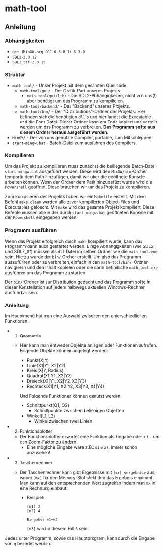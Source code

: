 # math-tool

## Anleitung

### Abhängigkeiten
- `g++ (MinGW.org GCC-6.3.0-1) 6.3.0`
- `SDL2-2.0.12`
- `SDL2_ttf-2.0.15`

### Struktur
- `math-tool/` - Unser Projekt mit dem gesamten Quellcode.
    - `math-tool/gui/` - Der Grafik-Part unseres Projekts.
        - `math-tool/gui/lib/` - Die SDL2-Abhängigkeiten, nicht von uns(!) aber benötigt um das Programm zu kompilieren.
    - `math-tool/backend/` - Das "Backend" unseres Projekts.
    - `math-tool/bin/` - Der "Distributions"-Ordner des Projekts. Hier befinden sich die benötigten `dll`'s und hier landet die Executable und die Font-Datei. Dieser Ordner kann am Ende kopiert und verteilt werden um das Programm zu verbreiten. **Das Programm sollte aus diesem Ordner heraus ausgeführt werden.**
- `MinGW/` - Der von uns genutzte Compiler, portable, zum Mitschleppen!
- `start-mingw.bat` - Batch-Datei zum ausführen des Compilers.

### Kompilieren
Um das Projekt zu kompilieren muss zunächst die beiliegende Batch-Datei `start-mingw.bat` ausgeführt werden. Diese wird den `MinGW/bin`-Ordner temporär dem Path hinzufügen, damit wir über die geöffnete Konsole arbeiten können. Wenn der Ordner dem Path hinzugefügt wurde wird die `Powershell` geöffnet. Diese brauchen wir um das Projekt zu kompilieren.

Zum kompilieren des Projekts haben wir ein `Makefile` erstellt. Mit dem Befehl `make clean` werden alle zuvor kompilierten Object-Files und Executables gelöscht.
Mit `make` wird das gesamte Projekt kompiliert.
Diese Befehle müssen alle in der durch `start-mingw.bat` geöffneten Konsole mit der `Powershell` eingegeben werden!

### Programm ausführen
Wenn das Projekt erfolgreich durch `make` kompiliert wurde, kann das Programm dann auch gestartet werden. Einige Abhängigkeiten (wie SDL2 und SDL2_ttf) müssen als `dll` Datei im selben Ordner wie die `math_tool.exe` sein. Hierzu wurde der `bin/` Ordner erstellt. Um also das Programm auszuführen oder zu verbreiten, einfach in den `math-tool/bin/`-Ordner navigieren und den Inhalt kopieren oder die darin befindliche `math_tool.exe` ausführen um das Programm zu starten.

Der `bin/`-Ordner ist zur Distribution gedacht und das Programm sollte in dieser Konstellation auf jedem halbwegs aktuellen Windows-Rechner ausführbar sein.

### Anleitung
Im Hauptmenü hat man eine Auswahl zwischen den unterschiedlichen Funktionen.

- 1) Geometrie
    - Hier kann man entweder Objekte anlegen oder Funktionen aufrufen.
    Folgende Objekte können angelegt werden:
        - Punkt(X|Y)
        - Linie(X1|Y1, X2|Y2)
        - Kreis(X|Y, Radius)
        - Quadrat(X1|Y1, X3|Y3)
        - Dreieck(X1|Y1, X2|Y2, X3|Y3)
        - Rechteck(X1|Y1, X2|Y2, X3|Y3, X4|Y4)
        
        Und Folgende Funktionen können genutzt werden:
        - Schnittpunkt(O1, O2)
            - Schnittpunkte zwischen beliebigen Objekten
        - Winkel(L1, L2)
            - Winkel zwischen zwei Linien
- 2) Funktionsplotter
    - Der Funktionsplotter erwartet eine Funktion als Eingabe oder `+` / `-` um den Zoom-Faktor zu ändern.
        - Eine mögliche Eingabe wäre z.B.: `sin(x)`, immer schön anzusehen!
- 3) Taschenrechner
    - Der Taschenrechner kann gibt Ergebnisse mit `[mx] <ergebnis>` aus, wobei `[mx]` für den Memory-Slot steht den das Ergebnis einnimmt. Man kann auf den entsprechenden Wert zugreifen indem man `mx` in eine Rechnung einbaut.

        - Beispiel:
            ```
            [m1] 2
            [m2] 4
            
            Eingabe: m1+m2
            ```
            `[m3]` wird in diesem Fall `6` sein.

Jedes unter Programm, sowie das Hauptprogram, kann durch die Eingabe von `q` beendet werden.